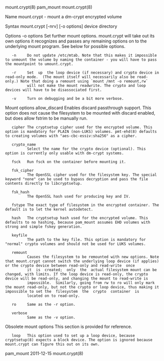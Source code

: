 mount.crypt(8)                                                                                    pam_mount                                                                                    mount.crypt(8)



Name
       mount.crypt - mount a dm-crypt encrypted volume

Syntax
       mount.crypt [-nrv] [-o options] device directory

Options
       -o options
              Set further mount options. mount.crypt will take out its own options it recognizes and passes any remaining options on to the underlying mount program. See below for possible options.

       -n     Do not update /etc/mtab. Note that this makes it impossible to unmount the volume by naming the container - you will have to pass the mountpoint to umount.crypt.

       -r     Set  up  the loop device (if necessary) and crypto device in read-only mode.  (The mount itself will necessarily also be read-only.) Note that doing a remount using `mount /mnt -o remount,rw`
              will not make the mount readwrite. The crypto and loop devices will have to be disassociated first.

       -v     Turn on debugging and be a bit more verbose.

Mount options
       allow_discard
              Enables discard passthrough support. This option does not cause the filesystem to be mounted with discard enabled, but does allow fstrim to be manually run.

       cipher The cryptsetup cipher used for the encrypted volume. This option is mandatory for PLAIN (non-LUKS) volumes. pmt-ehd(8) defaults to creating volumes with "aes-cbc-essiv:sha256" as a cipher.

       crypto_name
              Select the name for the crypto device (optional). This option is currently only usable with dm-crypt systems.

       fsck   Run fsck on the container before mounting it.

       fsk_cipher
              The OpenSSL cipher used for the filesystem key. The special keyword "none" can be used to bypass decryption and pass the file contents directly to libcryptsetup.

       fsk_hash
              The OpenSSL hash used for producing key and IV.

       fstype The exact type of filesystem in the encrypted container. The default is to let the kernel autodetect.

       hash   The cryptsetup hash used for the encrypted volume. This defaults to no hashing, because pam_mount assumes EHD volumes with strong and simple fskey generation.

       keyfile
              The path to the key file. This option is mandatory for "normal" crypto volumes and should not be used for LUKS volumes.

       remount
              Causes the filesystem to be remounted with new options. Note that mount.crypt cannot switch the underlying loop device (if applies) or the crypto device between read-only and read-write  once
              it  is  created;  only  the  actual filesystem mount can be changed, with limits. If the loop device is read-only, the crypto device will be read-only, and changing the mount to read-write is
              impossible.  Similarly, going from rw to ro will only mark the mount read-only, but not the crypto or loop device, thus making it impossible to set the  filesystem  the  crypto  container  is
              located on to read-only.

       ro     Same as the -r option.

       verbose
              Same as the -v option.

Obsolete mount options
       This section is provided for reference.

       loop   This option used to set up a loop device, because cryptsetup(8) expects a block device. The option is ignored because mount.crypt can figure this out on its own.



pam_mount                                                                                         2011-12-15                                                                                   mount.crypt(8)
